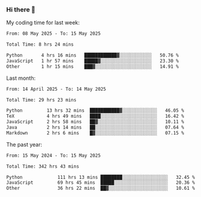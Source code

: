 ### Hi there 👋

My coding time for last week:

<!--START_SECTION:week-->

```txt
From: 08 May 2025 - To: 15 May 2025

Total Time: 8 hrs 24 mins

Python       4 hrs 16 mins   ████████████▓░░░░░░░░░░░░   50.76 %
JavaScript   1 hr 57 mins    █████▓░░░░░░░░░░░░░░░░░░░   23.30 %
Other        1 hr 15 mins    ███▓░░░░░░░░░░░░░░░░░░░░░   14.91 %
```

<!--END_SECTION:week-->

Last month:

<!--START_SECTION:month-->

```txt
From: 14 April 2025 - To: 14 May 2025

Total Time: 29 hrs 23 mins

Python         13 hrs 32 mins  ███████████▓░░░░░░░░░░░░░   46.05 %
TeX            4 hrs 49 mins   ████░░░░░░░░░░░░░░░░░░░░░   16.42 %
JavaScript     2 hrs 58 mins   ██▓░░░░░░░░░░░░░░░░░░░░░░   10.11 %
Java           2 hrs 14 mins   ██░░░░░░░░░░░░░░░░░░░░░░░   07.64 %
Markdown       2 hrs 6 mins    █▓░░░░░░░░░░░░░░░░░░░░░░░   07.15 %
```

<!--END_SECTION:month-->

The past year:

<!--START_SECTION:year-->

```txt
From: 15 May 2024 - To: 15 May 2025

Total Time: 342 hrs 43 mins

Python             111 hrs 13 mins ████████░░░░░░░░░░░░░░░░░   32.45 %
JavaScript         69 hrs 45 mins  █████░░░░░░░░░░░░░░░░░░░░   20.36 %
Other              36 hrs 22 mins  ██▓░░░░░░░░░░░░░░░░░░░░░░   10.61 %
```

<!--END_SECTION:year-->
